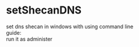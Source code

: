 # setShecanDNS
set dns shecan in windows with using command line<br />
guide:<br />
  run it as administer
